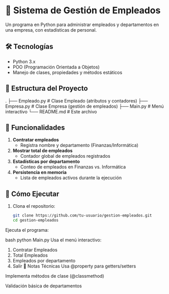 # 🏢 Sistema de Gestión de Empleados

Un programa en Python para administrar empleados y departamentos en una empresa, con estadísticas de personal.

## 🛠️ Tecnologías
- Python 3.x
- POO (Programación Orientada a Objetos)
- Manejo de clases, propiedades y métodos estáticos

## 📂 Estructura del Proyecto
.
├── Empleado.py # Clase Empleado (atributos y contadores)
├── Empresa.py # Clase Empresa (gestión de empleados)
├── Main.py # Menú interactivo
└── README.md # Este archivo


## 🧩 Funcionalidades
1. **Contratar empleados**  
   - Registra nombre y departamento (Finanzas/Informática)
2. **Mostrar total de empleados**  
   - Contador global de empleados registrados
3. **Estadísticas por departamento**  
   - Conteo de empleados en Finanzas vs. Informática
4. **Persistencia en memoria**  
   - Lista de empleados activos durante la ejecución

## 🚀 Cómo Ejecutar
1. Clona el repositorio:
   ```bash
   git clone https://github.com/tu-usuario/gestion-empleados.git
   cd gestion-empleados
Ejecuta el programa:

bash
python Main.py
Usa el menú interactivo:

1. Contratar Empleados
2. Total Empleados
3. Empleados por departamento
4. Salir
📝 Notas Técnicas
Usa @property para getters/setters

Implementa métodos de clase (@classmethod)

Validación básica de departamentos

